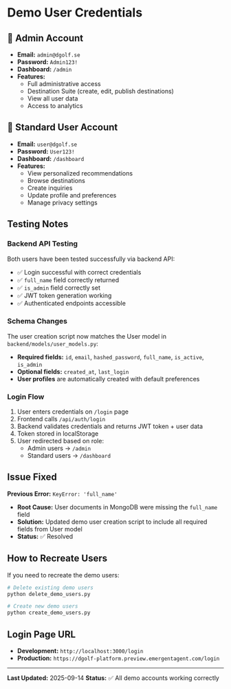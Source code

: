 # Demo User Credentials

## 🔑 Admin Account
- **Email:** `admin@dgolf.se`
- **Password:** `Admin123!`
- **Dashboard:** `/admin`
- **Features:**
  - Full administrative access
  - Destination Suite (create, edit, publish destinations)
  - View all user data
  - Access to analytics

## 👤 Standard User Account
- **Email:** `user@dgolf.se`
- **Password:** `User123!`
- **Dashboard:** `/dashboard`
- **Features:**
  - View personalized recommendations
  - Browse destinations
  - Create inquiries
  - Update profile and preferences
  - Manage privacy settings

## Testing Notes

### Backend API Testing
Both users have been tested successfully via backend API:
- ✅ Login successful with correct credentials
- ✅ `full_name` field correctly returned
- ✅ `is_admin` field correctly set
- ✅ JWT token generation working
- ✅ Authenticated endpoints accessible

### Schema Changes
The user creation script now matches the User model in `backend/models/user_models.py`:
- **Required fields:** `id`, `email`, `hashed_password`, `full_name`, `is_active`, `is_admin`
- **Optional fields:** `created_at`, `last_login`
- **User profiles** are automatically created with default preferences

### Login Flow
1. User enters credentials on `/login` page
2. Frontend calls `/api/auth/login`
3. Backend validates credentials and returns JWT token + user data
4. Token stored in localStorage
5. User redirected based on role:
   - Admin users → `/admin`
   - Standard users → `/dashboard`

## Issue Fixed
**Previous Error:** `KeyError: 'full_name'`
- **Root Cause:** User documents in MongoDB were missing the `full_name` field
- **Solution:** Updated demo user creation script to include all required fields from User model
- **Status:** ✅ Resolved

## How to Recreate Users
If you need to recreate the demo users:

```bash
# Delete existing demo users
python delete_demo_users.py

# Create new demo users
python create_demo_users.py
```

## Login Page URL
- **Development:** `http://localhost:3000/login`
- **Production:** `https://dgolf-platform.preview.emergentagent.com/login`

---

**Last Updated:** 2025-09-14
**Status:** ✅ All demo accounts working correctly
